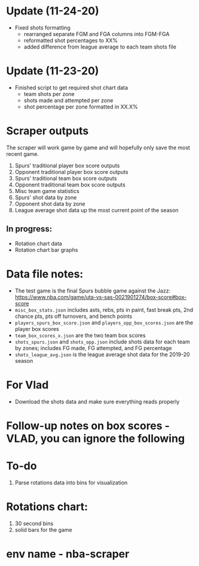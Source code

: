 # Update (11-24-20)

* Fixed shots formatting
    * rearranged separate FGM and FGA columns into FGM-FGA
    * reformatted shot percentages to XX%
    * added difference from league average to each team shots file

# Update (11-23-20)

* Finished script to get required shot chart data
    * team shots per zone
    * shots made and attempted per zone
    * shot percentage per zone formatted in XX.X%

# Scraper outputs
The scraper will work game by game and will hopefully only save the most recent game.

1. Spurs' traditional player box score outputs
2. Opponent traditional player box score outputs
3. Spurs' traditional team box score outputs
4. Opponent traditional team box score outputs
5. Misc team game statistics
6. Spurs' shot data by zone
7. Opponent shot data by zone
8. League average shot data up the most current point of the season

## In progress:

* Rotation chart data
* Rotation chart bar graphs

# Data file notes:

* The test game is the final Spurs bubble game against the Jazz: https://www.nba.com/game/uta-vs-sas-0021901274/box-score#box-score
* `misc_box_stats.json` includes asts, rebs, pts in paint, fast break pts, 2nd chance pts, pts off turnovers, and bench points
* `players_spurs_box_score.json` and `players_opp_box_scores.json` are the player box scores
* `team_box_scores_x.json` are the two team box scores
* `shots_spurs.json` and `shots_opp.json` include shots data for each team by zones; includes FG made, FG attempted, and FG percentage
* `shots_league_avg.json` is the league average shot data for the 2019-20 season

# For Vlad

* Download the shots data and make sure everything reads properly
	
# Follow-up notes on box scores - **VLAD, you can ignore the following**

# To-do

1. Parse rotations data into bins for visualization

# Rotations chart:

1. 30 second bins
2. solid bars for the game

# env name - nba-scraper
